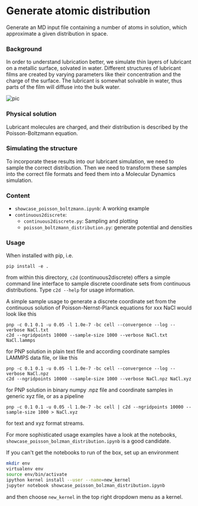 # Generate atomic distribution
Generate an MD input file containing a number of atoms in solution, which approximate a given distribution in space.

### Background
In order to understand lubrication better, we simulate thin layers of lubricant on a metallic surface, solvated in water.
Different structures of lubricant films are created by varying parameters like their concentration and the charge of the surface.
The lubricant is somewhat solvable in water, thus parts of the film will diffuse into the bulk water.

![pic](https://i.ibb.co/Yh8DxVM/showpicture.png)

### Physical solution
Lubricant molecules are charged, and their distribution is described by the Poisson-Boltzmann equation.

### Simulating the structure
To incorporate these results into our lubricant simulation, we need to sample the correct distribution.
Then we need to transform these samples into the correct file formats and feed them into a Molecular Dynamics simulation.

### Content
* `showcase_poisson_boltzmann.ipynb`: A working example
* `continuous2discrete`:
  * `continuous2discrete.py`: Sampling and plotting
  * `poisson_boltzmann_distribution.py`: generate potential and densities

### Usage
When installed with pip, i.e.

    pip install -e .

from within this directory, `c2d` (continuous2discrete) offers a simple
command line interface to sample discrete coordinate sets from continuous
distributions. Type `c2d --help` for usage information.

A simple sample usage to generate a discrete coordinate set from 
the continuous solution of Poisson-Nernst-Planck equations for
xxx NaCl would look like this

    pnp -c 0.1 0.1 -u 0.05 -l 1.0e-7 -bc cell --convergence --log --verbose NaCl.txt
    c2d --ngridpoints 10000 --sample-size 1000 --verbose NaCl.txt NaCl.lammps

for PNP solution in plain text file and according coordinate samples LAMMPS 
data file, or like this

    pnp -c 0.1 0.1 -u 0.05 -l 1.0e-7 -bc cell --convergence --log --verbose NaCl.npz
    c2d --ngridpoints 10000 --sample-size 1000 --verbose NaCl.npz NaCl.xyz

for PNP solution in binary numpy .npz file and coordinate samples in generic
xyz file, or as a pipeline

    pnp -c 0.1 0.1 -u 0.05 -l 1.0e-7 -bc cell | c2d --ngridpoints 10000 --sample-size 1000 > NaCl.xyz

for text and xyz format streams.

For more sophisticated usage examples have a look at the notebooks,
 `showcase_poisson_bolzman_distribution.ipynb` is a good candidate.

If you can't get the notebooks to run of the box, set up an environment
```bash
mkdir env
virtualenv env
source env/bin/activate
ipython kernel install --user --name=new_kernel
jupyter notebook showcase_poisson_bolzman_distribution.ipynb
```
and then choose `new_kernel` in the top right dropdown menu as a kernel.

